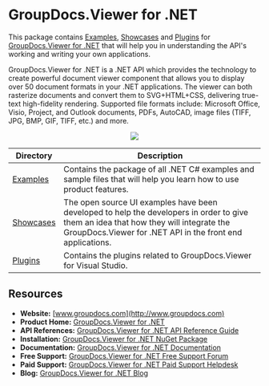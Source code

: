 # GroupDocs.Viewer for .NET

This package contains [Examples](https://github.com/groupdocs-viewer/GroupDocs.Viewer-for-.NET/tree/master/Examples), [Showcases](https://github.com/groupdocs-viewer/GroupDocs.Viewer-for-.NET/tree/master/Showcases) and [Plugins](https://github.com/groupdocsviewer/GroupDocs_Viewer_NET/tree/master/Showcases) for [GroupDocs.Viewer for .NET](https://products.groupdocs.com/viewer/net) that will help you in understanding the API's working and writing your own applications.

GroupDocs.Viewer for .NET is a .NET API which provides the technology to create powerful document viewer component that allows you to display over 50 document formats in your .NET applications. The viewer can both rasterize documents and convert them to SVG+HTML+CSS, delivering true-text high-fidelity rendering. Supported file formats include: Microsoft Office, Visio, Project, and Outlook documents, PDFs, AutoCAD, image files (TIFF, JPG, BMP, GIF, TIFF, etc.) and more.

<p align="center">

  <a title="Download complete GroupDocs.Viewer for .NET source code" href="https://github.com/groupdocsviewer/GroupDocs_Viewer_NET/archive/master.zip">
	<img src="https://raw.github.com/AsposeExamples/java-examples-dashboard/master/images/downloadZip-Button-Large.png" />
  </a>
</p>

Directory | Description
--------- | -----------
[Examples](https://github.com/groupdocs-viewer/GroupDocs.Viewer-for-.NET/tree/master/Examples)  | Contains the package of all .NET C# examples and sample files that will help you learn how to use product features. 
[Showcases](https://github.com/groupdocs-viewer/GroupDocs.Viewer-for-.NET/tree/master/Showcases)  | The open source UI examples have been developed to help the developers in order to give them an idea that how they will integrate the GroupDocs.Viewer for .NET API in the front end applications. 
[Plugins](https://github.com/groupdocs-viewer/GroupDocs.Viewer-for-.NET/tree/master/Plugins/GroupDocs_Viewer_VSPlugin)  | Contains the plugins related to GroupDocs.Viewer for Visual Studio.
## Resources

+ **Website:** [www.groupdocs.com](http://www.groupdocs.com)
+ **Product Home:** [GroupDocs.Viewer for .NET](https://products.groupdocs.com/viewer/net)
+ **API References:** [GroupDocs.Viewer for .NET API Reference Guide](https://apireference.groupdocs.com/net/viewer)
+ **Installation:** [GroupDocs.Viewer for .NET NuGet Package](https://www.nuget.org/packages/GroupDocs.Viewer/)
+ **Documentation:** [GroupDocs.Viewer for .NET Documentation](https://docs.groupdocs.com/display/viewernet/Home)
+ **Free Support:** [GroupDocs.Viewer for .NET Free Support Forum](https://forum.groupdocs.com/c/viewer)
+ **Paid Support:** [GroupDocs.Viewer for .NET Paid Support Helpdesk](https://helpdesk.groupdocs.com/)
+ **Blog:** [GroupDocs.Viewer for .NET Blog](https://blog.groupdocs.com/category/groupdocs-viewer-product-family/)


